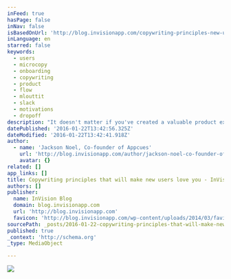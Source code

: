 ```yaml
---
inFeed: true
hasPage: false
inNav: false
isBasedOnUrl: 'http://blog.invisionapp.com/copywriting-principles-new-users/'
inLanguage: en
starred: false
keywords:
  - users
  - microcopy
  - onboarding
  - copywriting
  - product
  - flow
  - mlouttit
  - slack
  - motivations
  - dropoff
description: "It doesn't matter if you've created a valuable product experience and a beautiful visual flow to help users get started. If you fill that flow with poor copywriting, your new users will get frustrated or bored-and they'll never come back."
datePublished: '2016-01-22T13:42:56.325Z'
dateModified: '2016-01-22T13:42:41.918Z'
author:
  - name: 'Jackson Noel, Co-founder of Appcues'
    url: 'http://blog.invisionapp.com/author/jackson-noel-co-founder-of-appcues/'
    avatar: {}
related: []
app_links: []
title: Copywriting principles that will make new users love you - InVision Blog
authors: []
publisher:
  name: InVision Blog
  domain: blog.invisionapp.com
  url: 'http://blog.invisionapp.com'
  favicon: 'http://blog.invisionapp.com/wp-content/uploads/2014/03/favicon.png'
sourcePath: _posts/2016-01-22-copywriting-principles-that-will-make-new-users-love-you-i.md
published: true
_context: 'http://schema.org'
_type: MediaObject

---
```

![](https://the-grid-user-content.s3-us-west-2.amazonaws.com/ff93829f-05c4-4908-9e64-5dcdf308c1ea.gif)